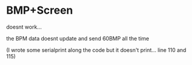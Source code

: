 # BMP+Screen
 
doesnt work...

the BPM data doesnt update and send 60BMP all the time

(I wrote some serialprint along the code but it doesn't print... line 110 and 115)
